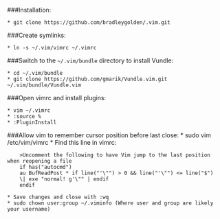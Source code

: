 ###Installation:

	* git clone https://github.com/bradleygolden/.vim.git

###Create symlinks:

	* ln -s ~/.vim/vimrc ~/.vimrc

###Switch to the `~/.vim/bundle` directory to install Vundle:

	* cd ~/.vim/bundle
	* git clone https://github.com/gmarik/Vundle.vim.git ~/.vim/bundle/Vundle.vim

###Open vimrc and install plugins:

	* vim ~/.vimrc
	* :source %
	* :PluginInstall

###Allow vim to remember cursor position before last close:
	* sudo vim /etc/vim/vimrc
	* Find this line in vimrc:

		>Uncomment the following to have Vim jump to the last position when reopening a file
		if has("autocmd")
		au BufReadPost * if line("'\"") > 0 && line("'\"") <= line("$")
		\| exe "normal! g'\"" | endif
		endif	

	* Save changes and close with :wq
	* sudo chown user:group ~/.viminfo (Where user and group are likely your username)
